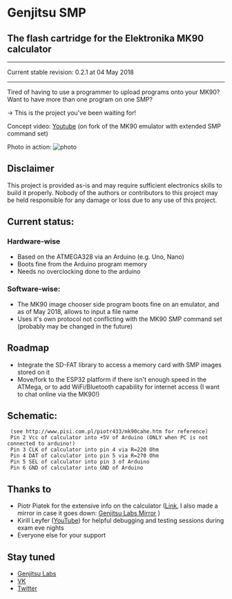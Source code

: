 # Genjitsu SMP
## The flash cartridge for the Elektronika MK90 calculator

-----

Current stable revision: 0.2.1 at 04 May 2018

-----

Tired of having to use a programmer to upload programs onto your MK90?
Want to have more than one program on one SMP? 

-> This is the project you've been waiting for!
	
Concept video: [Youtube](https://www.youtube.com/watch?v=kwWYTsK77sc) (on fork of the MK90 emulator with extended SMP command set)

Photo in action: ![photo](https://pp.userapi.com/c834201/v834201308/9c322/eeXcRKbbKVo.jpg)

## Disclaimer
 This project is provided as-is and may require sufficient electronics skills to build it properly. Nobody of the authors or contributors to this project may be held responsible for any damage or loss due to any use of this project.

## Current status:

### Hardware-wise

* Based on the ATMEGA328 via an Arduino (e.g. Uno, Nano)
* Boots fine from the Arduino program memory
* Needs no overclocking done to the arduino

### Software-wise:
	
* The MK90 image chooser side program boots fine on an emulator, and as of May 2018, allows to input a file name
* Uses it's own protocol not conflicting with the MK90 SMP command set (probably may be changed in the future)

## Roadmap

* Integrate the SD-FAT library to access a memory card with SMP images stored on it
* Move/fork to the ESP32 platform if there isn't enough speed in the ATMega, or to add WiFi/Bluetooth capability for internet access (I want to chat online via the MK90!)

## Schematic:
	 (see http://www.pisi.com.pl/piotr433/mk90cahe.htm for reference)
	 Pin 2 Vcc of calculator into +5V of Arduino (ONLY when PC is not connected to arduino!)
	 Pin 3 CLK of calculator into pin 4 via R=220 Ohm 
	 Pin 4 DAT of calculator into pin 5 via R=270 Ohm
	 Pin 5 SEL of calculator into pin 3 of Arduino 
	 Pin 6 GND of calculator into GND of Arduino

## Thanks to
	
* Piotr Piatek for the extensive info on the calculator ([Link](http://pisi.com.pl/piotr433/index.htm#mk90), I also made a mirror in case it goes down: [Genjitsu Labs Mirror](http://piotr433.archives.genjit.su/index.htm#mk90) )
* Kirill Leyfer ([YouTube](https://youtube.com/user/kogdazjasdohnu)) for helpful debugging and testing sessions during exam eve nights
* Everyone else for your support 

## Stay tuned

* [Genjitsu Labs](http://genjit.su)
* [VK](http://vk.com/akasaka)
* [Twitter](http://twitter.com/vladkorotnev)
